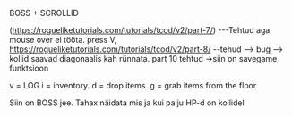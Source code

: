 BOSS + SCROLLID

(https://rogueliketutorials.com/tutorials/tcod/v2/part-7/)   ---Tehtud aga mouse over ei tööta. press V, 
https://rogueliketutorials.com/tutorials/tcod/v2/part-8/ --tehud
--> bug --> kollid saavad diagonaalis kah rünnata.
part 10 tehtud ->siin on savegame funktsioon

v = LOG
i = inventory.
d = drop items.
g = grab items from the floor

Siin on BOSS jee.  Tahax näidata mis ja kui palju HP-d on kollidel
